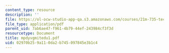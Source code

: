 ```yaml
---
content_type: resource
description: ''
file: https://ol-ocw-studio-app-qa.s3.amazonaws.com/courses/21m-735-technical-design-scenery-mechanisms-and-special-effects-spring-2004/02970b259a110da2b745097845e3b1c4_mpdyvgmitedu1.pdf
file_type: application/pdf
parent_uid: 7ab6ae47-f961-4b79-44ef-243984cf3f3d
resourcetype: Document
title: mpdyvgmitedu1.pdf
uid: 02970b25-9a11-0da2-b745-097845e3b1c4
---
```

